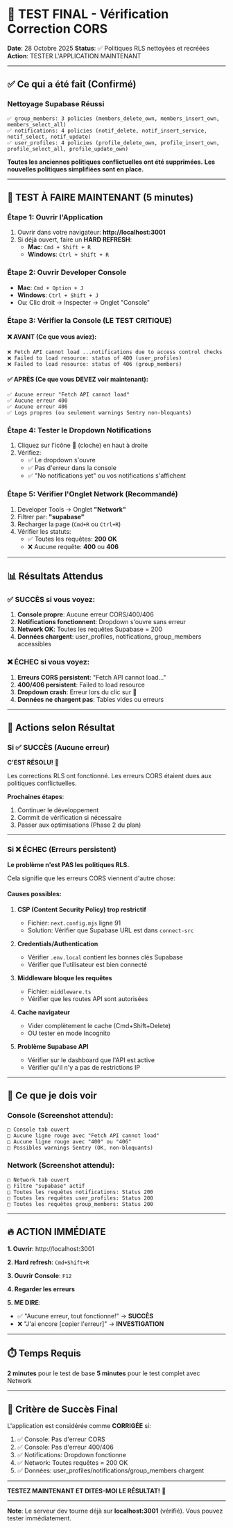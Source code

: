 # 🧪 TEST FINAL - Vérification Correction CORS

**Date**: 28 Octobre 2025
**Status**: ✅ Politiques RLS nettoyées et recréées
**Action**: TESTER L'APPLICATION MAINTENANT

---

## ✅ Ce qui a été fait (Confirmé)

### Nettoyage Supabase Réussi
```
✅ group_members: 3 policies (members_delete_own, members_insert_own, members_select_all)
✅ notifications: 4 policies (notif_delete, notif_insert_service, notif_select, notif_update)
✅ user_profiles: 4 policies (profile_delete_own, profile_insert_own, profile_select_all, profile_update_own)
```

**Toutes les anciennes politiques conflictuelles ont été supprimées.**
**Les nouvelles politiques simplifiées sont en place.**

---

## 🧪 TEST À FAIRE MAINTENANT (5 minutes)

### Étape 1: Ouvrir l'Application
1. Ouvrir dans votre navigateur: **http://localhost:3001**
2. Si déjà ouvert, faire un **HARD REFRESH**:
   - **Mac**: `Cmd + Shift + R`
   - **Windows**: `Ctrl + Shift + R`

### Étape 2: Ouvrir Developer Console
- **Mac**: `Cmd + Option + J`
- **Windows**: `Ctrl + Shift + J`
- Ou: Clic droit → Inspecter → Onglet "Console"

### Étape 3: Vérifier la Console (LE TEST CRITIQUE)

#### ❌ AVANT (Ce que vous aviez):
```
❌ Fetch API cannot load ...notifications due to access control checks
❌ Failed to load resource: status of 400 (user_profiles)
❌ Failed to load resource: status of 406 (group_members)
```

#### ✅ APRÈS (Ce que vous DEVEZ voir maintenant):
```
✅ Aucune erreur "Fetch API cannot load"
✅ Aucune erreur 400
✅ Aucune erreur 406
✅ Logs propres (ou seulement warnings Sentry non-bloquants)
```

### Étape 4: Tester le Dropdown Notifications
1. Cliquez sur l'icône **🔔** (cloche) en haut à droite
2. Vérifiez:
   - ✅ Le dropdown s'ouvre
   - ✅ Pas d'erreur dans la console
   - ✅ "No notifications yet" ou vos notifications s'affichent

### Étape 5: Vérifier l'Onglet Network (Recommandé)
1. Developer Tools → Onglet **"Network"**
2. Filtrer par: **"supabase"**
3. Recharger la page (`Cmd+R` ou `Ctrl+R`)
4. Vérifier les statuts:
   - ✅ Toutes les requêtes: **200 OK**
   - ❌ Aucune requête: **400** ou **406**

---

## 📊 Résultats Attendus

### ✅ SUCCÈS si vous voyez:
1. **Console propre**: Aucune erreur CORS/400/406
2. **Notifications fonctionnent**: Dropdown s'ouvre sans erreur
3. **Network OK**: Toutes les requêtes Supabase = 200
4. **Données chargent**: user_profiles, notifications, group_members accessibles

### ❌ ÉCHEC si vous voyez:
1. **Erreurs CORS persistent**: "Fetch API cannot load..."
2. **400/406 persistent**: Failed to load resource
3. **Dropdown crash**: Erreur lors du clic sur 🔔
4. **Données ne chargent pas**: Tables vides ou erreurs

---

## 🚀 Actions selon Résultat

### Si ✅ SUCCÈS (Aucune erreur)

**C'EST RÉSOLU!** 🎉

Les corrections RLS ont fonctionné. Les erreurs CORS étaient dues aux politiques conflictuelles.

**Prochaines étapes**:
1. Continuer le développement
2. Commit de vérification si nécessaire
3. Passer aux optimisations (Phase 2 du plan)

---

### Si ❌ ÉCHEC (Erreurs persistent)

**Le problème n'est PAS les politiques RLS.**

Cela signifie que les erreurs CORS viennent d'autre chose:

#### Causes possibles:
1. **CSP (Content Security Policy) trop restrictif**
   - Fichier: `next.config.mjs` ligne 91
   - Solution: Vérifier que Supabase URL est dans `connect-src`

2. **Credentials/Authentication**
   - Vérifier `.env.local` contient les bonnes clés Supabase
   - Vérifier que l'utilisateur est bien connecté

3. **Middleware bloque les requêtes**
   - Fichier: `middleware.ts`
   - Vérifier que les routes API sont autorisées

4. **Cache navigateur**
   - Vider complètement le cache (Cmd+Shift+Delete)
   - OU tester en mode Incognito

5. **Problème Supabase API**
   - Vérifier sur le dashboard que l'API est active
   - Vérifier qu'il n'y a pas de restrictions IP

---

## 📸 Ce que je dois voir

### Console (Screenshot attendu):
```
□ Console tab ouvert
□ Aucune ligne rouge avec "Fetch API cannot load"
□ Aucune ligne rouge avec "400" ou "406"
□ Possibles warnings Sentry (OK, non-bloquants)
```

### Network (Screenshot attendu):
```
□ Network tab ouvert
□ Filtre "supabase" actif
□ Toutes les requêtes notifications: Status 200
□ Toutes les requêtes user_profiles: Status 200
□ Toutes les requêtes group_members: Status 200
```

---

## 🔥 ACTION IMMÉDIATE

**1. Ouvrir**: http://localhost:3001

**2. Hard refresh**: `Cmd+Shift+R`

**3. Ouvrir Console**: `F12`

**4. Regarder les erreurs**

**5. ME DIRE**:
- ✅ "Aucune erreur, tout fonctionne!" → **SUCCÈS**
- ❌ "J'ai encore [copier l'erreur]" → **INVESTIGATION**

---

## ⏱️ Temps Requis
**2 minutes** pour le test de base
**5 minutes** pour le test complet avec Network

---

## 🎯 Critère de Succès Final

L'application est considérée comme **CORRIGÉE** si:

1. ✅ Console: Pas d'erreur CORS
2. ✅ Console: Pas d'erreur 400/406
3. ✅ Notifications: Dropdown fonctionne
4. ✅ Network: Toutes requêtes = 200 OK
5. ✅ Données: user_profiles/notifications/group_members chargent

---

**TESTEZ MAINTENANT ET DITES-MOI LE RÉSULTAT!** 🚀

---

**Note**: Le serveur dev tourne déjà sur **localhost:3001** (vérifié).
Vous pouvez tester immédiatement.
